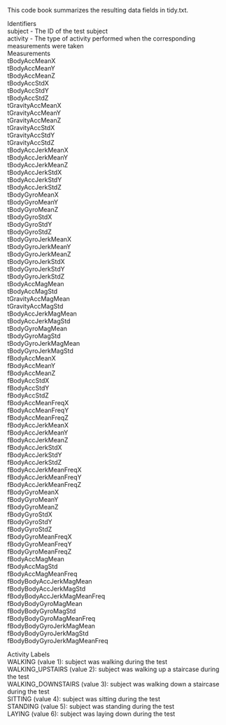 This code book summarizes the resulting data fields in tidy.txt.

Identifiers  
subject - The ID of the test subject  
activity - The type of activity performed when the corresponding measurements were taken  
Measurements  
tBodyAccMeanX  
tBodyAccMeanY  
tBodyAccMeanZ  
tBodyAccStdX  
tBodyAccStdY  
tBodyAccStdZ  
tGravityAccMeanX  
tGravityAccMeanY  
tGravityAccMeanZ  
tGravityAccStdX  
tGravityAccStdY  
tGravityAccStdZ  
tBodyAccJerkMeanX  
tBodyAccJerkMeanY  
tBodyAccJerkMeanZ  
tBodyAccJerkStdX  
tBodyAccJerkStdY  
tBodyAccJerkStdZ  
tBodyGyroMeanX  
tBodyGyroMeanY  
tBodyGyroMeanZ  
tBodyGyroStdX  
tBodyGyroStdY  
tBodyGyroStdZ  
tBodyGyroJerkMeanX  
tBodyGyroJerkMeanY  
tBodyGyroJerkMeanZ  
tBodyGyroJerkStdX  
tBodyGyroJerkStdY  
tBodyGyroJerkStdZ  
tBodyAccMagMean  
tBodyAccMagStd  
tGravityAccMagMean  
tGravityAccMagStd  
tBodyAccJerkMagMean  
tBodyAccJerkMagStd  
tBodyGyroMagMean  
tBodyGyroMagStd  
tBodyGyroJerkMagMean  
tBodyGyroJerkMagStd  
fBodyAccMeanX  
fBodyAccMeanY  
fBodyAccMeanZ  
fBodyAccStdX  
fBodyAccStdY  
fBodyAccStdZ  
fBodyAccMeanFreqX  
fBodyAccMeanFreqY  
fBodyAccMeanFreqZ  
fBodyAccJerkMeanX  
fBodyAccJerkMeanY  
fBodyAccJerkMeanZ  
fBodyAccJerkStdX  
fBodyAccJerkStdY  
fBodyAccJerkStdZ  
fBodyAccJerkMeanFreqX  
fBodyAccJerkMeanFreqY  
fBodyAccJerkMeanFreqZ  
fBodyGyroMeanX  
fBodyGyroMeanY  
fBodyGyroMeanZ  
fBodyGyroStdX  
fBodyGyroStdY  
fBodyGyroStdZ  
fBodyGyroMeanFreqX  
fBodyGyroMeanFreqY  
fBodyGyroMeanFreqZ  
fBodyAccMagMean  
fBodyAccMagStd  
fBodyAccMagMeanFreq  
fBodyBodyAccJerkMagMean  
fBodyBodyAccJerkMagStd  
fBodyBodyAccJerkMagMeanFreq  
fBodyBodyGyroMagMean  
fBodyBodyGyroMagStd  
fBodyBodyGyroMagMeanFreq  
fBodyBodyGyroJerkMagMean  
fBodyBodyGyroJerkMagStd  
fBodyBodyGyroJerkMagMeanFreq  

Activity Labels  
WALKING (value 1): subject was walking during the test  
WALKING_UPSTAIRS (value 2): subject was walking up a staircase during the test  
WALKING_DOWNSTAIRS (value 3): subject was walking down a staircase during the test  
SITTING (value 4): subject was sitting during the test  
STANDING (value 5): subject was standing during the test  
LAYING (value 6): subject was laying down during the test  
